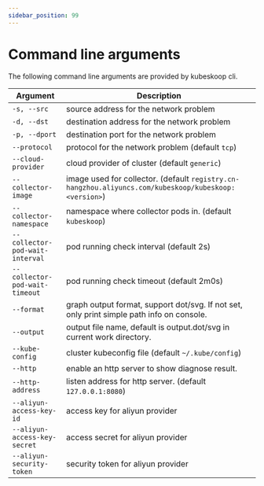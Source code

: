 ```yaml
---
sidebar_position: 99
---
```


# Command line arguments

The following command line arguments are provided by kubeskoop cli.

| Argument                        | Description                                                                                        |
| ------------------------------- | -------------------------------------------------------------------------------------------------- |
| `-s, --src`                     | source address for the network problem                                                             |
| `-d, --dst`                     | destination address for the network problem                                                        |
| `-p, --dport`                   | destination port for the network problem                                                           |
| `--protocol`                    | protocol for the network problem (default `tcp`)                                                   |
| `--cloud-provider`              | cloud provider of cluster (default `generic`)                                                      |
| `--collector-image`             | image used for collector. (default `registry.cn-hangzhou.aliyuncs.com/kubeskoop/kubeskoop:<version>`) |
| `--collector-namespace`         | namespace where collector pods in. (default `kubeskoop`)                                           |
| `--collector-pod-wait-interval` | pod running check interval (default 2s)                                                            |
| `--collector-pod-wait-timeout`  | pod running check timeout (default 2m0s)                                                           |
| `--format`                      | graph output format, support dot/svg. If not set, only print simple path info on console.          |
| `--output`                      | output file name, default is output.dot/svg in current work directory.                             |
| `--kube-config`                 | cluster kubeconfig file (default `~/.kube/config`)                                                 |
| `--http`                        | enable an http server to show diagnose result.                                                     |
| `--http-address`                | listen address for http server. (default `127.0.0.1:8080`)                                         |
| `--aliyun-access-key-id`        | access key for aliyun provider                                                                     |
| `--aliyun-access-key-secret`    | access secret for aliyun provider                                                                  |
| `--aliyun-security-token`       | security token for aliyun provider                                                                 |
